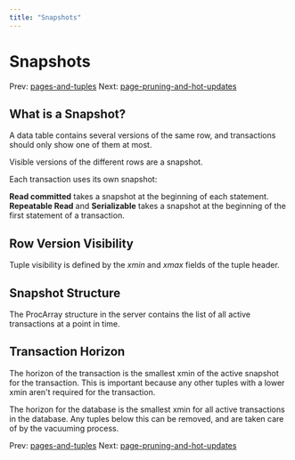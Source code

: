 ```yaml
---
title: "Snapshots"
---
```


# Snapshots

Prev: [pages-and-tuples](pages-and-tuples.md)
Next: [page-pruning-and-hot-updates](page-pruning-and-hot-updates.md)

## What is a Snapshot?

A data table contains several versions of the same row, and transactions
should only show one of them at most.

Visible versions of the different rows are a snapshot.

Each transaction uses its own snapshot:

**Read committed** takes a snapshot at the beginning of each statement.
**Repeatable Read** and **Serializable** takes a snapshot at the
beginning of the first statement of a transaction.

## Row Version Visibility

Tuple visibility is defined by the *xmin* and *xmax* fields of the tuple
header.

## Snapshot Structure

The ProcArray structure in the server contains the list of all active
transactions at a point in time.

## Transaction Horizon

The horizon of the transaction is the smallest xmin of the active snapshot for
the transaction. This is important because any other tuples with a lower
xmin aren't required for the transaction.

The horizon for the database is the smallest xmin for all active transactions in
the database. Any tuples below this can be removed, and are taken care
of by the vacuuming process.

Prev: [pages-and-tuples](pages-and-tuples.md)
Next: [page-pruning-and-hot-updates](page-pruning-and-hot-updates.md)
